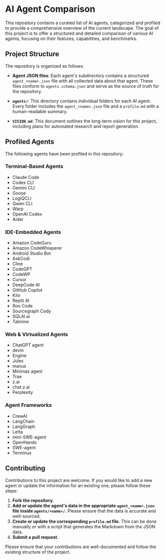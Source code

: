 # AI Agent Comparison

This repository contains a curated list of AI agents, categorized and profiled to provide a comprehensive overview of the current landscape. The goal of this project is to offer a structured and detailed comparison of various AI agents, focusing on their features, capabilities, and benchmarks.

## Project Structure

The repository is organized as follows:

- **Agent JSON files**: Each agent's subdirectory contains a structured `agent_<name>.json` file with all collected data about that agent. These files conform to `agents.schema.json` and serve as the source of truth for the repository.

- **`agents/`**: This directory contains individual folders for each AI agent. Every folder includes the `agent_<name>.json` file and a `profile.md` with a human-readable summary.

- **`VISION.md`**: This document outlines the long-term vision for this project, including plans for automated research and report generation.

## Profiled Agents

The following agents have been profiled in this repository:

### Terminal-Based Agents
- Claude Code
- Codex CLI
- Gemini CLI
- Goose
- LogiQCLI
- Qwen CLI
- Warp
- OpenAI Codex
- Aider

### IDE-Embedded Agents
- Amazon CodeGuru
- Amazon CodeWhisperer
- Android Studio Bot
- AskCodi
- Cline
- CodeGPT
- CodeWP
- Cursor
- DeepCode AI
- GitHub Copilot
- Kilo
- Replit AI
- Roo Code
- Sourcegraph Cody
- SQLAI.ai
- Tabnine

### Web & Virtualized Agents
- ChatGPT agent
- devin
- Engine
- Jules
- manus
- Minimax agent
- Trae
- z.ai
- chat.z.ai
- Perplexity

### Agent Frameworks
- CrewAI
- LangChain
- LangGraph
- Letta
- mini-SWE-agent
- OpenHands
- SWE-agent
- Terminus

## Contributing

Contributions to this project are welcome. If you would like to add a new agent or update the information for an existing one, please follow these steps:

1.  **Fork the repository.**
2.  **Add or update the agent's data in the appropriate `agent_<name>.json` file inside `agents/<name>/`.** Please ensure that the data is accurate and well-sourced.
3.  **Create or update the corresponding `profile.md` file.** This can be done manually or with a script that generates the Markdown from the JSON data.
4.  **Submit a pull request.**

Please ensure that your contributions are well-documented and follow the existing structure of the project.
